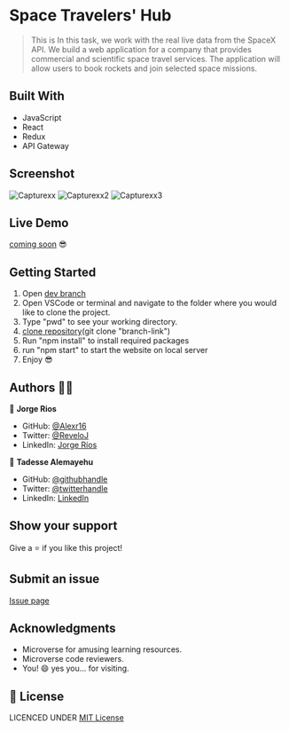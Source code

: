 # Space Travelers' Hub

> This is In this task, we work with the real live data from the SpaceX API. We build a web application for a company that provides commercial and scientific space travel services. The application will allow users to book rockets and join selected space missions.

## Built With

- JavaScript
- React
- Redux
- API Gateway

## Screenshot
![Capturexx](https://user-images.githubusercontent.com/69077061/167874968-d41d897e-e787-4b9c-8bd2-fd3b93a2cb7e.PNG)
![Capturexx2](https://user-images.githubusercontent.com/69077061/167874977-68836ca2-f40b-45d4-9979-5b6cafd9d60b.PNG)
![Capturexx3](https://user-images.githubusercontent.com/69077061/167874983-6853c492-0f65-4235-99d3-86a2830e8ea2.PNG)

## Live Demo

[coming soon]() 😎

## Getting Started

1. Open [dev branch](https://github.com/Tadesse-Alemayehu/space-travlers)
2. Open VSCode or terminal and navigate to the folder where you would like to clone the project.
3. Type "pwd" to see your working directory.
4. [clone repository](https://github.com/Tadesse-Alemayehu/space-travlers)(git clone "branch-link")
5. Run "npm install" to install required packages
6. run "npm start" to start the website on local server
7. Enjoy 😎

## Authors 👱‍♂️

👤 **Jorge Rios**

- GitHub: [@Alexr16](https://github.com/Alexr16)
- Twitter: [@ReveloJ](https://twitter.com/ReveloJ)
- LinkedIn: [Jorge Ríos](https://www.linkedin.com/in/jorgeriosr/)

👤 **Tadesse Alemayehu**

- GitHub: [@githubhandle](https://github.com/Tadesse-Alemayehu)
- Twitter: [@twitterhandle](https://twitter.com/TadesseWebDev)
- LinkedIn: [LinkedIn](https://www.linkedin.com/in/tadesse-alemayehu-60141a221/)

## Show your support

Give a ⭐️ if you like this project!

## Submit an issue

[Issue page](https://github.com/Tadesse-Alemayehu/Bookstore/issues)

## Acknowledgments

- Microverse for amusing learning resources.
- Microverse code reviewers.
- You! 😄 yes you... for visiting.

## 📝 License

LICENCED UNDER [MIT License](LICENSE)

